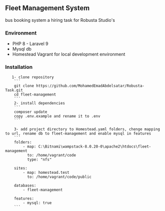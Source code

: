 <h2>Fleet Management System</h2>
    <p>bus booking system a hiring task for Robusta Studio's</p>
    
<h3>Environment</h3>
    <ul>
        <li> PHP 8 - Laravel 9</li>
        <li> Mysql db</li>
        <li> Homestead Vagrant for local development environment</li>
    </ul>
    
<h3>Installation</h3>
    
       1- clone repository
        ```
        git clone https://github.com/MohamedEmadAbdelsatar/Robusta-Task.git
        cd fleet-management
        ```
        2- install dependencies
        ```
        composer update
        copy .env.example and rename it to .env
        ```
        
        3- add project directory to Homestead.yaml folders, chenge mapping to url, rename db to fleet-management and enable mysql in features
        ```
        folders:
            - map: C:\Bitnami\wampstack-8.0.20-0\apache2\htdocs\fleet-management
              to: /home/vagrant/code
              type: "nfs"
        
        sites:
            - map: homestead.test
              to: /home/vagrant/code/public

        databases:
            - fleet-management

        features:
            - mysql: true
        ```
